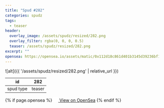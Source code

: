 ```yaml
---
title: "Spud #282"
categories: spudz
tags:
  - teaser
header:
  overlay_image: /assets/spudz/resized/282.png
  overlay_filter: rgba(0, 0, 0, 0.5)
  teaser: /assets/spudz/resized/282.png
excerpt: ""
opensea: https://opensea.io/assets/matic/0x112d18c861d401b3145d39236bf149f01e18beed/282
---
```

![alt]({{ '/assets/spudz/resized/282.png' | relative_url }})

| id | 282 |
|-|-|
| spud type | teaser |

{% if page.opensea %}
<a href="{{page.opensea}}" class="btn btn--info" onclick="window.open(this.href, '_blank'); return false;"><img src="/assets/images/opensea.svg" width="16px"><span>  View on OpenSea</span></a>
{% endif %}
